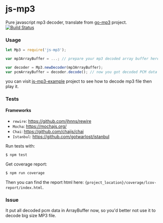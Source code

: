 # js-mp3
Pure javascript mp3 decoder, translate from [go-mp3](https://github.com/hajimehoshi/go-mp3) project.  
[![Build Status](https://travis-ci.org/soundbus-technologies/js-mp3.svg?branch=master)](https://travis-ci.org/soundbus-technologies/js-mp3)

### Usage
```javascript
let Mp3 = require('js-mp3');

var mp3ArrayBuffer = ...; // prepare your mp3 decoded array buffer here

var decoder = Mp3.newDecoder(mp3ArrayBuffer);
var pcmArrayBuffer = decoder.decode(); // now you got decoded PCM data

```
you can visit [js-mp3-example](https://github.com/soundbus-technologies/js-mp3-example) project to see how to decode mp3 file then play it. 

### Tests
#### Frameworks
- `rewire`: https://github.com/jhnns/rewire
- `Mocha`: https://mochajs.org/
- `Chai`: https://github.com/chaijs/chai
- `Istanbul`: https://github.com/gotwarlost/istanbul

Run tests with:
```bash
$ npm test
```
Get coverage report:
```bash
$ npm run coverage 
```
Then you can find the report html here: `{project_location}/coverage/lcov-report/index.html`.

### Issue
It put all decoded pcm data in ArrayBuffer now, so you'd better not use it to decode big size MP3 file. 
